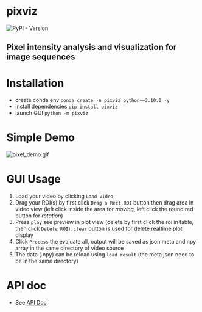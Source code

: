 # pixviz
![PyPI - Version](https://img.shields.io/pypi/v/pixviz)

## Pixel intensity analysis and visualization for image sequences

# Installation

- create conda env `conda create -n pixviz python~=3.10.0 -y`
- install dependencies `pip install pixviz`
- launch GUI `python -m pixviz`


# Simple Demo
![pixel_demo.gif](doc%2Fpixviz_demo.gif)


# GUI Usage

1. Load your video by clicking `Load Video`
2. Drag your ROI(s) by first click `Drag a Rect ROI` button then drag area in video view (left click inside the area for *moving*, left click the round red button for *rotation*)
3. Press `play` see preview in plot view (delete by first click the roi in table, then click ``Delete ROI``), ``clear`` button is used for delete realtime plot display
4. Click `Process` the evaluate all, output will be saved as json meta and npy array in the same directory of video source
5. The data (.npy) can be reload using `load result` (the meta json need to be in the same directory)


# API doc

- See [API Doc](https://pixelviz.readthedocs.io/en/latest/)
